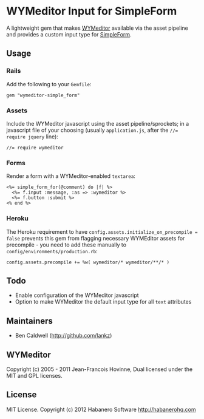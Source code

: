 # WYMeditor Input for SimpleForm

A lightweight gem that makes [WYMeditor](http://www.wymeditor.org/)
available via the asset pipeline and provides a custom input type for
[SimpleForm](https://github.com/plataformatec/simple_form).

## Usage

### Rails

Add the following to your `Gemfile`:

    gem "wymeditor-simple_form"

### Assets

Include the WYMeditor javascript using the asset pipeline/sprockets; in a
javascript file of your choosing (usually `application.js`, after the
`//= require jquery` line):

    //= require wymeditor

### Forms

Render a form with a WYMeditor-enabled `textarea`:

    <%= simple_form_for(@comment) do |f| %>
      <%= f.input :message, :as => :wymeditor %>
      <%= f.button :submit %>
    <% end %>

### Heroku

The Heroku requirement to have `config.assets.initialize_on_precompile = false`
prevents this gem from flagging necessary WYMEditor assets for precompile -
you need to add these manually to `config/environments/production.rb`:

    config.assets.precompile += %w( wymeditor/* wymeditor/**/* )


## Todo

* Enable configuration of the WYMeditor javascript
* Option to make WYMeditor the default input type for all `text` attributes

## Maintainers

* Ben Caldwell (http://github.com/lankz)

## WYMeditor

Copyright (c) 2005 - 2011 Jean-Francois Hovinne, Dual licensed under the MIT
and GPL licenses.

## License

MIT License. Copyright (c) 2012 Habanero Software http://habanerohq.com
